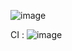 ![image](https://github.com/naikankit/learning-devops/assets/7305930/f2659521-9ca7-4e41-9809-5a92a97ca6a6)

CI : 
![image](https://github.com/naikankit/learning-devops/assets/7305930/7a405b88-aab1-4d9c-9071-0fd64959adcd)


